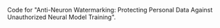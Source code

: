 Code for "Anti-Neuron Watermarking: Protecting Personal Data Against Unauthorized Neural Model Training".